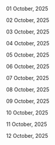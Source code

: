 01 October, 2025

02 October, 2025

03 October, 2025

04 October, 2025

05 October, 2025

06 October, 2025

07 October, 2025

08 October, 2025

09 October, 2025

10 October, 2025

11 October, 2025

12 October, 2025